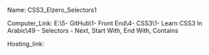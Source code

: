 
Name: CSS3_Elzero_Selectors1

Computer_Link: E:\5- GitHub\1- Front End\4- CSS3\1- Learn CSS3 In Arabic\49 - Selectors - Next, Start With, End With, Contains

Hosting_link:

